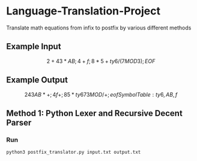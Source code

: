 # Language-Translation-Project
Translate math equations from infix to postfix by various different methods

## Example Input

```math
2 + 43 * AB;  4 + f;
8 * 5 + ty6 / (7 MOD
3); EOF
```

## Example Output

```math
2 43 AB * + ;
4 f + ;
8 5 * ty6 7 3 MOD / + ;
eof
Symbol Table: ty6, AB, f
```

## Method 1: Python Lexer and Recursive Decent Parser

### Run

```bash
python3 postfix_translator.py input.txt output.txt
```